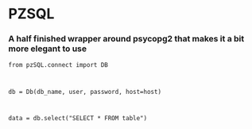# PZSQL

### A half finished wrapper around psycopg2 that makes it a bit more elegant to use

```from pzSQL.connect import DB```
#
#
```db = Db(db_name, user, password, host=host)```
#
```data = db.select("SELECT * FROM table")```
